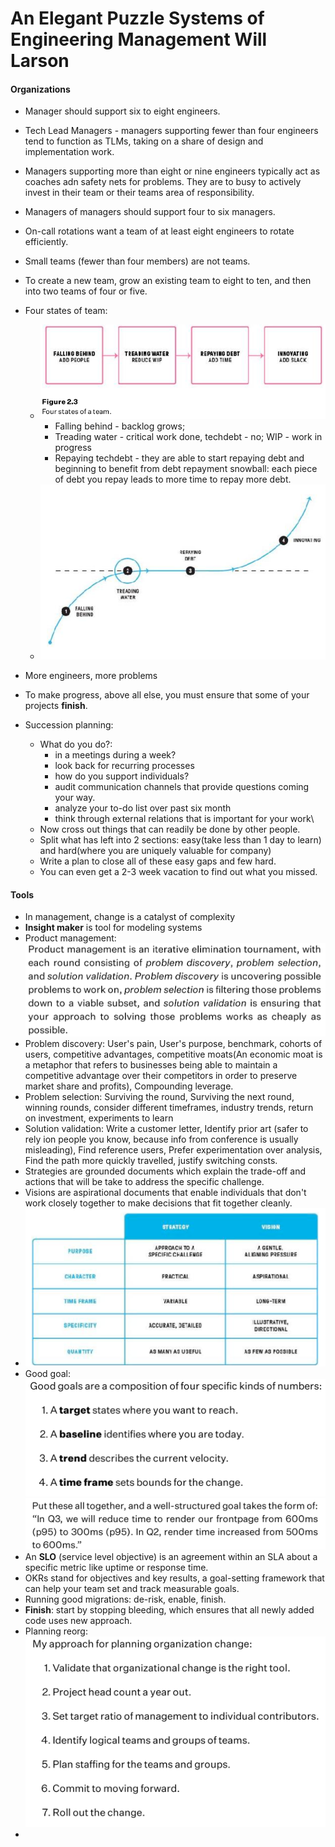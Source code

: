 # An Elegant Puzzle Systems of Engineering Management Will Larson

#### Organizations

* Manager should support six to eight engineers.
* Tech Lead Managers - managers supporting fewer than four engineers tend to function as TLMs, taking on a share of
  design and implementation work.
* Managers supporting more than eight or nine engineers typically act as coaches adn safety nets for problems. They are
  to busy to actively invest in their team or their teams area of responsibility.
* Managers of managers should support four to six managers.
* On-call rotations want a team of at least eight engineers to rotate efficiently.
* Small teams (fewer than four members) are not teams.
* To create a new team, grow an existing team to eight to ten, and then into two teams of four or five.

* Four states of team:
    * ![img.png](../res/four_states.png)
        * Falling behind - backlog grows;
        * Treading water - critical work done, techdebt - no; WIP - work in progress
        * Repaying techdebt - they are able to start repaying debt and beginning to benefit from debt repayment
          snowball:
          each piece of debt you repay leads to more time to repay more debt.
    * ![img.png](../res/four_stages.png)

* More engineers, more problems
* To make progress, above all else, you must ensure that some of your projects **finish**.
* Succession planning:
    * What do you do?:
        * in a meetings during a week?
        * look back for recurring processes
        * how do you support individuals?
        * audit communication channels that provide questions coming your way.
        * analyze your to-do list over past six month
        * think through external relations that is important for your work\
    * Now cross out things that can readily be done by other people.
    * Split what has left into 2 sections: easy(take less than 1 day to learn) and hard(where you are uniquely valuable
      for company)
    * Write a plan to close all of these easy gaps and few hard.
    * You can even get a 2-3 week vacation to find out what you missed.

#### Tools

* In management, change is a catalyst of complexity
* **Insight maker** is tool for modeling systems
* Product management: ![img.png](../res/product_management.png)
* Problem discovery: User's pain, User's purpose, benchmark, cohorts of users, competitive advantages, competitive
  moats(An economic moat is a metaphor that refers to businesses being able to maintain a competitive advantage over
  their competitors in order to preserve market share and profits), Compounding leverage.
* Problem selection: Surviving the round, Surviving the next round, winning rounds, consider different timeframes,
  industry trends, return on investment, experiments to learn
* Solution validation: Write a customer letter, Identify prior art (safer to rely ion people you know, because info from
  conference is usually misleading), Find reference users, Prefer experimentation over analysis, Find the path more
  quickly travelled, justify switching consts.
* Strategies are grounded documents which explain the trade-off and actions that will be take to address the specific
  challenge.
* Visions are aspirational documents that enable individuals that don't work closely together to make decisions that fit
  together cleanly.
* ![img.png](../res/strategiesAndVision.png)
* Good goal: ![img.png](../res/goodGoal.png)![img.png](../res/goalExample.png)
* An **SLO** (service level objective) is an agreement within an SLA about a specific metric like uptime or response
  time.
* OKRs stand for objectives and key results, a goal-setting framework that can help your team set and track measurable
  goals.
* Running good migrations: de-risk, enable, finish.
* **Finish**: start by stopping bleeding, which ensures that all newly added code uses new approach.
* Planning reorg: ![img.png](../res/reorganization.png)
* 
